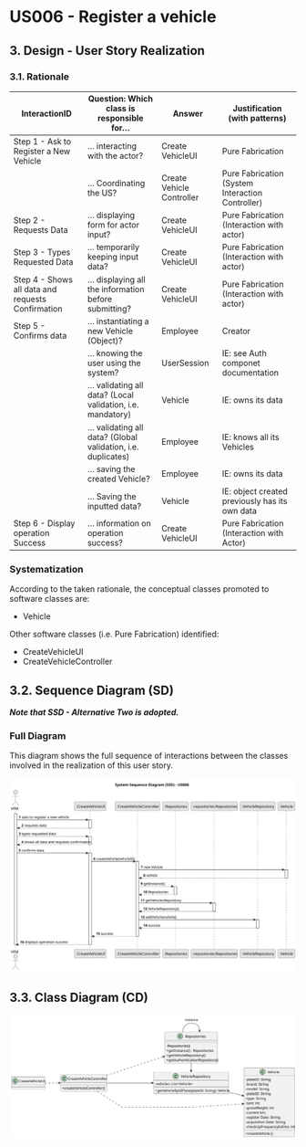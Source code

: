 # US006 - Register a vehicle

## 3. Design - User Story Realization 

### 3.1. Rationale


| InteractionID                                       | Question: Which class is responsible for…                   | Answer                    | Justification (with patterns)                    |
|-----------------------------------------------------|-------------------------------------------------------------|---------------------------|--------------------------------------------------|
| Step 1 - Ask to Register a New Vehicle              | … interacting with the actor?                               | Create VehicleUI          | Pure Fabrication                                 |
|                                                     | … Coordinating the US?                                      | Create Vehicle Controller | Pure Fabrication (System Interaction Controller) |
| Step 2 - Requests Data                              | … displaying form for actor input?                          | Create VehicleUI          | Pure Fabrication (Interaction with actor)        |
| Step 3 - Types Requested Data                       | … temporarily keeping input data?                           | Create VehicleUI          | Pure Fabrication (Interaction with actor)        |
| Step 4 - Shows all data and requests Confirmation  | … displaying all the information before submitting?         | Create VehicleUI          | Pure Fabrication (Interaction with actor)        |
| Step 5 - Confirms data                              | … instantiating a new Vehicle (Object)?                     | Employee                  | Creator                                          |
|                                                     | … knowing the user using the system?                        | UserSession               | IE: see Auth componet documentation              |
|                                                     | … validating all data? (Local validation, i.e. mandatory)   | Vehicle                   | IE: owns its data                                |
|                                                     | … validating all data? (Global validation, i.e. duplicates) | Employee                  | IE: knows all its Vehicles                       |
|                                                     | … saving the created Vehicle?                               | Employee                  | IE: owns its data                                |
|                                                     | … Saving the inputted data?                                 | Vehicle                   | IE: object created previously has its own data   |
| Step 6 - Display operation Success                  | … information on operation success?                         | Create VehicleUI          | Pure Fabrication (Interaction with Actor)        |

### Systematization ##

According to the taken rationale, the conceptual classes promoted to software classes are:


* Vehicle

Other software classes (i.e. Pure Fabrication) identified:

* CreateVehicleUI
* CreateVehicleController


## 3.2. Sequence Diagram (SD)

_**Note that SSD - Alternative Two is adopted.**_

### Full Diagram

This diagram shows the full sequence of interactions between the classes involved in the realization of this user story.

![Sequence Diagram - Full](svg/us006-sequence-diagram-full.svg)


## 3.3. Class Diagram (CD)

![Class Diagram](svg/us006-class-diagram.svg)